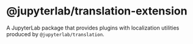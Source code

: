 # @jupyterlab/translation-extension

A JupyterLab package that provides plugins with localization utilities produced by `@jupyterlab/translation`.
